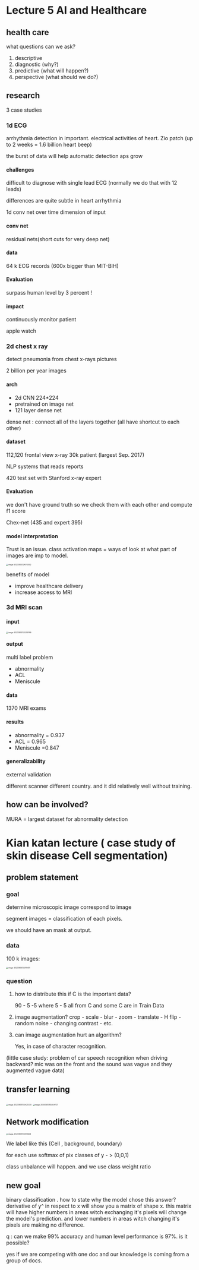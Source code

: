 # Lecture 5 AI and Healthcare

## health care 

what questions can we ask?

1. descriptive 
2. diagnostic (why?)
3. predictive (what will happen?)
4. perspective (what should we do?)

## research

3 case studies 

### 1d ECG

arrhythmia detection in important. electrical activities of heart. Zio patch (up to 2 weeks = 1.6 billion heart beep) 

the burst of data will help automatic detection aps grow

#### challenges 

difficult to diagnose with single lead ECG (normally we do that with 12 leads)

differences are quite subtle in heart arrhythmia 

1d conv net over time dimension of input

#### conv net

residual nets(short cuts for very deep net)

#### data 

64 k ECG records (600x bigger than MIT-BIH)

#### Evaluation

surpass human level by 3 percent ! 

#### impact

continuously monitor patient 

apple watch 

### 2d chest x ray

detect pneumonia from chest x-rays pictures

2 billion per year images 

#### arch

- 2d CNN 224*224
- pretrained on image net
- 121 layer dense net 

dense net : connect all of the layers together (all have shortcut to each other)

#### dataset

112,120 frontal view x-ray 30k patient (largest Sep. 2017)

NLP systems that reads reports 

420 test set with Stanford x-ray expert

#### Evaluation

we don't have ground truth so we check them with each other and compute f1 score

Chex-net (435 and expert 395)

#### model interpretation 

Trust is an issue. class activation maps = ways of look at what part of images are imp to model. 

<img src="Lecture 5 AI and Healthcare.assets/image-20200505124012092.png" alt="image-20200505124012092" style="zoom:33%;" />

benefits of model

- improve healthcare delivery
- increase access to MRI 

### 3d MRI scan

#### input

<img src="Lecture 5 AI and Healthcare.assets/image-20200505125209769.png" alt="image-20200505125209769" style="zoom:33%;" />

#### output

multi label problem 

-  abnormality 
- ACL
- Meniscule 

#### data

1370 MRI exams

#### results

-  abnormality = 0.937
- ACL = 0.965
- Meniscule =0.847

#### generalizability 

external validation 

different scanner different country. and it did relatively well without training.

## how can be involved?

MURA = largest dataset for abnormality detection 

# Kian katan lecture ( case study of skin disease Cell segmentation)

## problem statement 

### goal

determine microscopic image correspond to image

segment images = classification of each pixels. 

we should have an mask at output. 

### data

100 k images: 

<img src="Lecture 5 AI and Healthcare.assets/image-20200505133110611.png" alt="image-20200505133110611" style="zoom:33%;" />

### question 

1. how to distribute this if C is the important data? 

   90 - 5 -5 where 5 - 5 all from C and some C are in Train Data 

2. image augmentation?
   crop - scale - blur - zoom - translate - H flip - random noise - changing contrast -  etc.

3. can image augmentation hurt an algorithm?

   Yes, in case of character recognition. 

(little case study: problem of car speech recognition when driving backward? mic was on the front and the sound was vague and they augmented vague data)

## transfer learning

<img src="Lecture 5 AI and Healthcare.assets/image-20200505155420330.png" alt="image-20200505155420330" style="zoom:33%;" />

<img src="Lecture 5 AI and Healthcare.assets/image-20200505155434727.png" alt="image-20200505155434727" style="zoom:33%;" />

## Network modification

<img src="Lecture 5 AI and Healthcare.assets/image-20200505155551828.png" alt="image-20200505155551828" style="zoom:33%;" />

We label like this (Cell , background, boundary)

for each use softmax of pix classes of y - > (0,0,1)

class unbalance will happen. and we use class weight ratio 

## new goal

binary classification . how to state why the model chose this answer? derivative of y^ in respect to x will show you a matrix of shape x. this matrix will have higher numbers in areas witch exchanging it's pixels will change the model's prediction. and lower numbers in areas witch changing it's pixels are making no difference. 

q : can we make 99% accuracy and human level performance is 97%. is it possible?

yes if we are competing with one doc and our knowledge is coming from a group of docs.